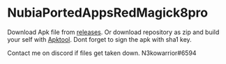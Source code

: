 # NubiaPortedAppsRedMagick8pro
Download Apk file from [releases](https://github.com/N3kowarriorCZenchilada/NubiaPortedAppsRedMagick8pro/releases/tag/Mora).
Or download repository as zip and build your self with [Apktool](https://ibotpeaches.github.io/Apktool/). Dont forget to sign the apk with sha1 key.

Contact me on discord if files get taken down. N3kowarrior#6594
